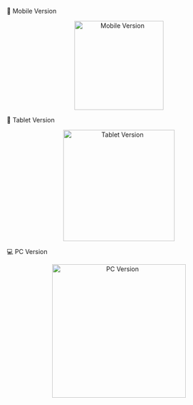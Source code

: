 📱 Mobile Version
<p align="center"> <img src="https://github.com/user-attachments/assets/ef91235d-450d-4982-8852-b2106b3fa785" alt="Mobile Version" style="width:200px; height:auto;" /> </p>
📲 Tablet Version
<p align="center"> <img src="https://github.com/user-attachments/assets/5c600035-c116-4e4b-8330-1d88d699a290" alt="Tablet Version" style="width:250px; height:auto;" /> </p>
💻 PC Version
<p align="center"> <img src="https://github.com/user-attachments/assets/e0383bd0-7586-4900-9f0f-6b76fe912479" alt="PC Version" style="width:300px; height:auto;" /> </p>
